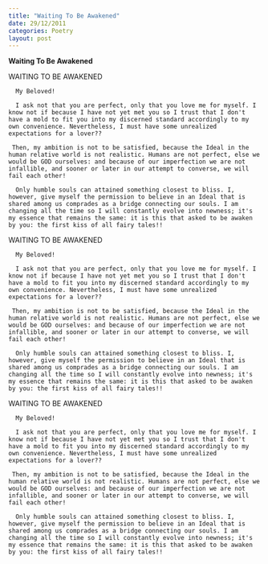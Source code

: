 ```yaml
---
title: "Waiting To Be Awakened"
date: 29/12/2011
categories: Poetry
layout: post
---
```


**Waiting To Be Awakened**

WAITING TO BE AWAKENED

      My Beloved!

      I ask not that you are perfect, o­nly that you love me for myself. I know not if because I have not yet met you so I trust that I don't have a mold to fit you into my discerned standard accordingly to my own convenience. Nevertheless, I must have some unrealized expectations for a lover??

     Then, my ambition is not to be satisfied, because the Ideal in the human relative world is not realistic. Humans are not perfect, else we would be GOD ourselves: and because of our imperfection we are not infallible, and sooner or later in our attempt to converse, we will fail each other!

      O­nly humble souls can attained something closest to bliss. I, however, give myself the permission to believe in an Ideal that is shared among us comprades as a bridge connecting our souls. I am changing all the time so I will constantly evolve into newness; it's my essence that remains the same: it is this that asked to be awaken by you: the first kiss of all fairy tales!!

WAITING TO BE AWAKENED

      My Beloved!

      I ask not that you are perfect, o­nly that you love me for myself. I know not if because I have not yet met you so I trust that I don't have a mold to fit you into my discerned standard accordingly to my own convenience. Nevertheless, I must have some unrealized expectations for a lover??

     Then, my ambition is not to be satisfied, because the Ideal in the human relative world is not realistic. Humans are not perfect, else we would be GOD ourselves: and because of our imperfection we are not infallible, and sooner or later in our attempt to converse, we will fail each other!

      O­nly humble souls can attained something closest to bliss. I, however, give myself the permission to believe in an Ideal that is shared among us comprades as a bridge connecting our souls. I am changing all the time so I will constantly evolve into newness; it's my essence that remains the same: it is this that asked to be awaken by you: the first kiss of all fairy tales!!

WAITING TO BE AWAKENED

      My Beloved!

      I ask not that you are perfect, o­nly that you love me for myself. I know not if because I have not yet met you so I trust that I don't have a mold to fit you into my discerned standard accordingly to my own convenience. Nevertheless, I must have some unrealized expectations for a lover??

     Then, my ambition is not to be satisfied, because the Ideal in the human relative world is not realistic. Humans are not perfect, else we would be GOD ourselves: and because of our imperfection we are not infallible, and sooner or later in our attempt to converse, we will fail each other!

      O­nly humble souls can attained something closest to bliss. I, however, give myself the permission to believe in an Ideal that is shared among us comprades as a bridge connecting our souls. I am changing all the time so I will constantly evolve into newness; it's my essence that remains the same: it is this that asked to be awaken by you: the first kiss of all fairy tales!!
